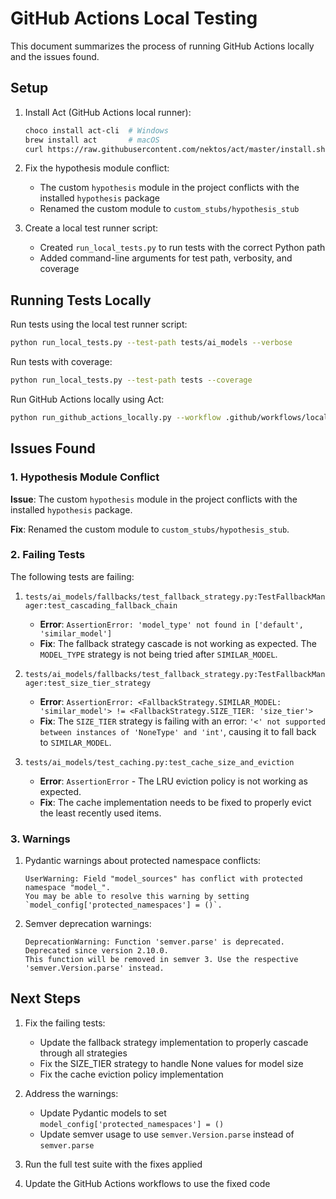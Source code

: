 # GitHub Actions Local Testing

This document summarizes the process of running GitHub Actions locally and the issues found.

## Setup

1. Install Act (GitHub Actions local runner):
   ```bash
   choco install act-cli  # Windows
   brew install act       # macOS
   curl https://raw.githubusercontent.com/nektos/act/master/install.sh | sudo bash  # Linux
   ```

2. Fix the hypothesis module conflict:
   - The custom `hypothesis` module in the project conflicts with the installed `hypothesis` package
   - Renamed the custom module to `custom_stubs/hypothesis_stub`

3. Create a local test runner script:
   - Created `run_local_tests.py` to run tests with the correct Python path
   - Added command-line arguments for test path, verbosity, and coverage

## Running Tests Locally

Run tests using the local test runner script:

```bash
python run_local_tests.py --test-path tests/ai_models --verbose
```

Run tests with coverage:

```bash
python run_local_tests.py --test-path tests --coverage
```

Run GitHub Actions locally using Act:

```bash
python run_github_actions_locally.py --workflow .github/workflows/local-test.yml
```

## Issues Found

### 1. Hypothesis Module Conflict

**Issue**: The custom `hypothesis` module in the project conflicts with the installed `hypothesis` package.

**Fix**: Renamed the custom module to `custom_stubs/hypothesis_stub`.

### 2. Failing Tests

The following tests are failing:

1. `tests/ai_models/fallbacks/test_fallback_strategy.py:TestFallbackManager:test_cascading_fallback_chain`
   - **Error**: `AssertionError: 'model_type' not found in ['default', 'similar_model']`
   - **Fix**: The fallback strategy cascade is not working as expected. The `MODEL_TYPE` strategy is not being tried after `SIMILAR_MODEL`.

2. `tests/ai_models/fallbacks/test_fallback_strategy.py:TestFallbackManager:test_size_tier_strategy`
   - **Error**: `AssertionError: <FallbackStrategy.SIMILAR_MODEL: 'similar_model'> != <FallbackStrategy.SIZE_TIER: 'size_tier'>`
   - **Fix**: The `SIZE_TIER` strategy is failing with an error: `'<' not supported between instances of 'NoneType' and 'int'`, causing it to fall back to `SIMILAR_MODEL`.

3. `tests/ai_models/test_caching.py:test_cache_size_and_eviction`
   - **Error**: `AssertionError` - The LRU eviction policy is not working as expected.
   - **Fix**: The cache implementation needs to be fixed to properly evict the least recently used items.

### 3. Warnings

1. Pydantic warnings about protected namespace conflicts:
   ```
   UserWarning: Field "model_sources" has conflict with protected namespace "model_".
   You may be able to resolve this warning by setting `model_config['protected_namespaces'] = ()`.
   ```

2. Semver deprecation warnings:
   ```
   DeprecationWarning: Function 'semver.parse' is deprecated. Deprecated since version 2.10.0.
   This function will be removed in semver 3. Use the respective 'semver.Version.parse' instead.
   ```

## Next Steps

1. Fix the failing tests:
   - Update the fallback strategy implementation to properly cascade through all strategies
   - Fix the SIZE_TIER strategy to handle None values for model size
   - Fix the cache eviction policy implementation

2. Address the warnings:
   - Update Pydantic models to set `model_config['protected_namespaces'] = ()`
   - Update semver usage to use `semver.Version.parse` instead of `semver.parse`

3. Run the full test suite with the fixes applied

4. Update the GitHub Actions workflows to use the fixed code
